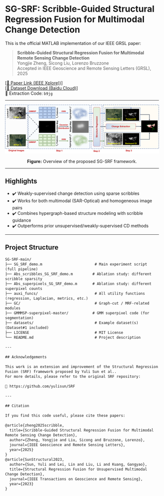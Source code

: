 # SG-SRF: Scribble-Guided Structural Regression Fusion for Multimodal Change Detection

This is the official MATLAB implementation of our IEEE GRSL paper:

> **Scribble-Guided Structural Regression Fusion for Multimodal Remote Sensing Change Detection**  
> Yongjie Zheng, Sicong Liu, Lorenzo Bruzzone  
> Accepted in IEEE Geoscience and Remote Sensing Letters (GRSL), 2025

[[📰 Paper Link (IEEE Xplore)](https://doi.org/10.1109/LGRS.2025.3575620))]  
[[📌 Dataset Download (Baidu Cloud)](https://pan.baidu.com/s/1vdalarK-yhjok0doT-zehw?pwd=b9jg)]  
🔑 Extraction Code: `b9jg`

---

<p align="center">
  <img src="SG_SRF.png" width="750"/>
</p>

<p align="center"><b>Figure:</b> Overview of the proposed SG-SRF framework.</p>

---

## Highlights

- ✔️ Weakly-supervised change detection using sparse scribbles
- ✔️ Works for both multimodal (SAR-Optical) and homogeneous image pairs
- ✔️ Combines hypergraph-based structure modeling with scribble guidance
- ✔️ Outperforms prior unsupervised/weakly-supervised CD methods

---

## Project Structure

```text
SG-SRF-main/
├── SG_SRF_demo.m                        # Main experiment script (full pipeline)
├── Abs_scribbles_SG_SRF_demo.m         # Ablation study: different scribble sparsity
├── Abs_superpixels_SG_SRF_demo.m       # Ablation study: different superpixel counts
├── auxi_funcs/                          # All utility functions (regression, Laplacian, metrics, etc.)
├── GC/                                  # Graph-cut / MRF-related modules
├── GMMMSP-superpixel-master/           # GMM superpixel code (for segmentation)
├── datasets/                            # Example dataset(s) (Dataset#1 included)
├── LICENSE                              # MIT License
└── README.md                            # Project description

---

## Acknowledgements

This work is an extension and improvement of the Structural Regression Fusion (SRF) framework proposed by Yuli Sun et al..
For more details, please refer to the original SRF repository:

🔗 https://github.com/yulisun/SRF

---

## Citation

If you find this code useful, please cite these papers:

@article{zheng2025scribble,
  title={Scribble-Guided Structural Regression Fusion for Multimodal Remote Sensing Change Detection},
  author={Zheng, Yongjie and Liu, Sicong and Bruzzone, Lorenzo},
  journal={IEEE Geoscience and Remote Sensing Letters},
  year={2025}
}
@article{SunStructural2023,
  author={Sun, Yuli and Lei, Lin and Liu, Li and Kuang, Gangyao},
  title={Structural Regression Fusion for Unsupervised Multimodal Change Detection},
  journal={IEEE Transactions on Geoscience and Remote Sensing},
  year={2023}
}

